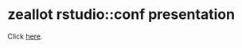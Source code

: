 # zeallot rstudio::conf presentation

Click [here](https://docs.google.com/presentation/d/1MISSEW5-JIulvjsmGETsdLWrgXoncFhb2i2E65KXwi0/edit?usp=sharing).
